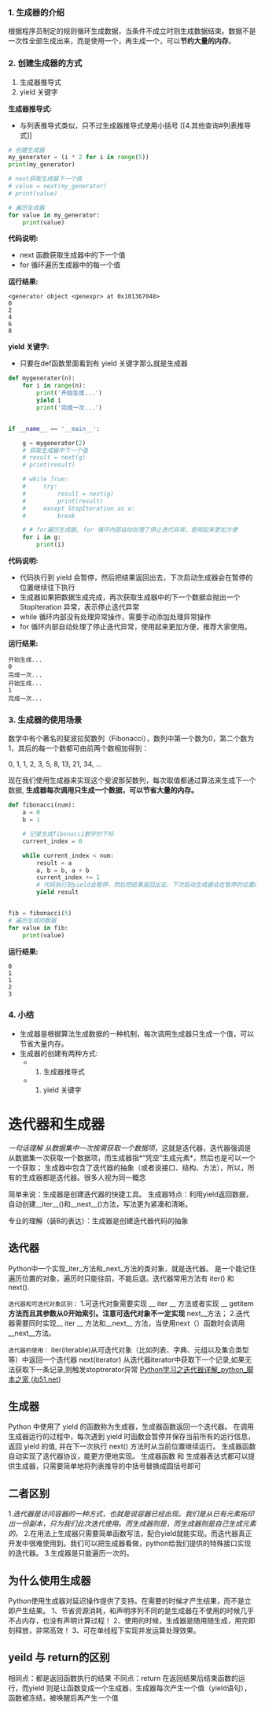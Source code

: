 ### 1. 生成器的介绍

根据程序员制定的规则循环生成数据，当条件不成立时则生成数据结束。数据不是一次性全部生成出来，而是使用一个，再生成一个，可以**节约大量的内存**。

### 2. 创建生成器的方式

1.  生成器推导式
2.  yield 关键字

**生成器推导式:**

-   与列表推导式类似，只不过生成器推导式使用小括号
[[4.其他查询#列表推导式]]
```python
# 创建生成器
my_generator = (i * 2 for i in range(5))
print(my_generator)

# next获取生成器下一个值
# value = next(my_generator)
# print(value)

# 遍历生成器
for value in my_generator:
    print(value)
```

**代码说明:**

-   next 函数获取生成器中的下一个值
-   for 循环遍历生成器中的每一个值

**运行结果:**

```
<generator object <genexpr> at 0x101367048>
0
2
4
6
8
```

**yield 关键字:**

-   只要在def函数里面看到有 yield 关键字那么就是生成器

```python
def mygenerater(n):
    for i in range(n):
        print('开始生成...')
        yield i
        print('完成一次...')


if __name__ == '__main__':

    g = mygenerater(2)
    # 获取生成器中下一个值
    # result = next(g)
    # print(result)

    # while True:
    #     try:
    #         result = next(g)
    #         print(result)
    #     except StopIteration as e:
    #         break

    # # for遍历生成器, for 循环内部自动处理了停止迭代异常，使用起来更加方便
    for i in g:
        print(i)
```

**代码说明:**

-   代码执行到 yield 会暂停，然后把结果返回出去，下次启动生成器会在暂停的位置继续往下执行
-   生成器如果把数据生成完成，再次获取生成器中的下一个数据会抛出一个StopIteration 异常，表示停止迭代异常
-   while 循环内部没有处理异常操作，需要手动添加处理异常操作
-   for 循环内部自动处理了停止迭代异常，使用起来更加方便，推荐大家使用。

**运行结果:**

```
开始生成...
0
完成一次...
开始生成...
1
完成一次...
```

### 3. 生成器的使用场景

数学中有个著名的斐波拉契数列（Fibonacci），数列中第一个数为0，第二个数为1，其后的每一个数都可由前两个数相加得到：

0, 1, 1, 2, 3, 5, 8, 13, 21, 34, ...

现在我们使用生成器来实现这个斐波那契数列，每次取值都通过算法来生成下一个数据, **生成器每次调用只生成一个数据，可以节省大量的内存。**

```python
def fibonacci(num):
    a = 0
    b = 1

    # 记录生成fibonacci数字的下标
    current_index = 0

    while current_index < num:
        result = a
        a, b = b, a + b
        current_index += 1
        # 代码执行到yield会暂停，然后把结果返回出去，下次启动生成器会在暂停的位置继续往下执行
        yield result


fib = fibonacci(5)
# 遍历生成的数据
for value in fib:
    print(value)
```

**运行结果:**

```
0
1
1
2
3
```

### 4. 小结

-   生成器是根据算法生成数据的一种机制，每次调用生成器只生成一个值，可以节省大量内存。
-   生成器的创建有两种方式:
    -   1.  生成器推导式
    -   1.  yield 关键字

# 迭代器和生成器
*一句话理解*
*从数据集中一次按需获取一个数据项*，这就是迭代器，迭代器强调是从数据集一次获取一个数据项，而生成器指*“凭空”生成元素*，然后也是可以一个一个获取；
生成器中包含了迭代器的抽象（或者说接口、结构、方法），所以，所有的生成器都是迭代器。很多人视为同一概念

简单来说：生成器是创建迭代器的快捷工具。
生成器特点：利用yield返回数据，自动创建__iter__()和__next__()方法，写法更为紧凑和清晰。

专业的理解（装B的表达）：生成器是创建迭代器代码的抽象

## 迭代器
Python中一个实现_iter_方法和_next_方法的类对象，就是迭代器。
是一个能记住遍历位置的对象，遍历时只能往前，不能后退。迭代器常用方法有 iter() 和 next().

`迭代器和可迭代对象区别：`
1.可迭代对象需要实现 __ iter __ 方法或者实现 __ getitem __方法而且其参数从0开始索引。注意可迭代对象不一定实现__ next__方法；
2.迭代器需要同时实现__ iter __ 方法和__next__ 方法，当使用next（）函数时会调用__next__方法。

`迭代器的使用：`
iter(iterable)从可迭代对象（比如列表、字典、元组以及集合类型等）中返回一个迭代器
next(iterator) 从迭代器iterator中获取下一个记录,如果无法获取下一条记录,则触发stoptrerator异常
[Python学习之迭代器详解_python_脚本之家 (jb51.net)](https://www.jb51.net/article/243056.htm)

## 生成器

Python 中使用了 yield 的函数称为生成器，生成器函数返回一个迭代器。
在调用生成器运行的过程中，每次遇到 yield 时函数会暂停并保存当前所有的运行信息，返回 yield 的值, 并在下一次执行 next() 方法时从当前位置继续运行。
生成器函数自动实现了迭代器协议，能更方便地实现。
生成器函数 和 生成器表达式都可以提供生成器，只需要简单地将列表推导的中括号替换成圆括号即可

## 二者区别

1.*迭代器是访问容器的一种方式，也就是说容器已经出现。我们是从已有元素拓印出一份副本，只为我们此次迭代使用。而生成器则是，而生成器则是自己生成元素的。*
2.在用法上生成器只需要简单函数写法，配合yield就能实现。而迭代器真正开发中很难使用到。我们可以把生成器看做，python给我们提供的特殊接口实现的迭代器。
3.生成器是只能遍历一次的。

## 为什么使用生成器

Python使用生成器对延迟操作提供了支持。在需要的时候才产生结果，而不是立即产生结果。
1、节省资源消耗，和声明序列不同的是生成器在不使用的时候几乎不占内存，也没有声明计算过程！
2、使用的时候，生成器是随用随生成，用完即刻释放，非常高效！
3、可在单线程下实现并发运算处理效果。

## yeild 与 return的区别

相同点：都是返回函数执行的结果
不同点：return 在返回结果后结束函数的运行，而yield 则是让函数变成一个生成器，生成器每次产生一个值（yield语句），函数被冻结，被唤醒后再产生一个值